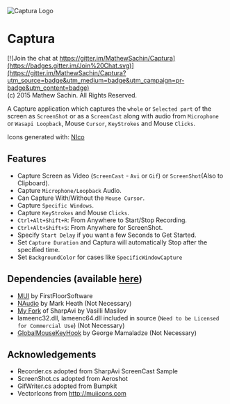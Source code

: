 ![Captura Logo](https://github.com/MathewSachin/Captura/blob/Resources/Logo.png)

# Captura
[![Join the chat at https://gitter.im/MathewSachin/Captura](https://badges.gitter.im/Join%20Chat.svg)](https://gitter.im/MathewSachin/Captura?utm_source=badge&utm_medium=badge&utm_campaign=pr-badge&utm_content=badge)  
(c) 2015 Mathew Sachin. All Rights Reserved.

A Capture application which captures the `whole` or `Selected part` of the screen as `ScreenShot` or as a `ScreenCast` along with audio from `Microphone` or `Wasapi Loopback`, Mouse `Cursor`, `KeyStrokes` and Mouse `Clicks`.

Icons generated with: [NIco](http://github.com/MathewSachin/NIco)

Features
--------------------------------------------------------------
* Capture Screen as Video (`ScreenCast` - `Avi` or `Gif`) or `ScreenShot`(Also to Clipboard).
* Capture `Microphone/Loopback` Audio.
* Can Capture With/Without the `Mouse Cursor`.
* Capture `Specific Windows`.
* Capture `KeyStrokes` and Mouse `Clicks`.
* `Ctrl+Alt+Shift+R`: From Anywhere to Start/Stop Recording.
* `Ctrl+Alt+Shift+S`: From Anywhere for ScreenShot.
* Specify `Start Delay` if you want a few Seconds to Get Started.
* Set `Capture Duration` and Captura will automatically Stop after the specified time.
* Set `BackgroundColor` for cases like `SpecificWindowCapture`

Dependencies (available [here](https://github.com/MathewSachin/Captura/releases/latest))
--------------------------------------------------------------
* [MUI](https://github.com/firstfloorsoftware/mui) by FirstFloorSoftware
* [NAudio](http://github.com/naudio/NAudio) by Mark Heath (Not Necessary)
* [My Fork](http://github.com/MathewSachin/SharpAvi) of SharpAvi by Vasilli Masilov
* lameenc32.dll, lameenc64.dll included in source (`Need to be Licensed for Commercial Use`) (Not Necessary)
* [GlobalMouseKeyHook](https://github.com/gmamaladze/globalmousekeyhook) by George Mamaladze (Not Necessary)

Acknowledgements
--------------------------------------------------------------
* Recorder.cs adopted from SharpAvi ScreenCast Sample
* ScreenShot.cs adopted from Aeroshot
* GifWriter.cs adopted from Bumpkit
* VectorIcons from http://muiicons.com
